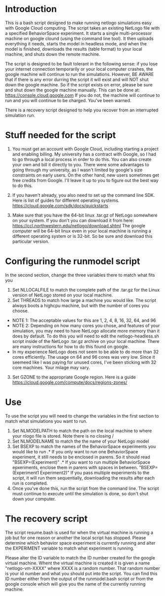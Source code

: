 # Introduction

This is a bash script designed to make running netlogo simulations easy with Google Cloud computing.  The script takes an existing NetLogo file with a specified BehaviorSpace experiment. It starts a single multi-processor machine on google clound (using the command line tool). It then uploads everything it needs, starts the model in headless mode, and when the model is finished, downloads the results (table format) to your local machine, and shuts down the remote machine.

The script is designed to be fault tolerant in the following sense: if you lose your internet connection temporarily or your local computer crashes, the google machine will continue to run the simulations.  However, BE AWARE that if there is any error durring the script it will exist and will NOT shut down the google machine. So if the script exists on error, please be sure and shut down the google machine manually.  This can be done at: https://console.cloud.google.com  If you do not, the machine will continue to run and you will continue to be charged.  You've been warned.

There is a recovery script designed to help you recover from an interrupted simulation run.

# Stuff needed for the script

1. You must get an account with Google Cloud, including starting a project and enabling billing. My university has a contract with Google, so I had to go through a local process in order to do this. You can also create your own and bill it directly to you.  There were some advantages to going through my university, as I wasn't limited by google's size constraints on early users. On the other hand, new users sometimes get free credits from Google.  I'll leave it up to you to figure out the best way to do this.

2. If you haven't already, you also need to set up the command line SDK.  Here is list of guides for different operating systems. https://cloud.google.com/sdk/docs/quickstarts

3. Make sure that you have the 64-bit linux .tar.gz of NetLogo somewhere on your system.  If you don't you can download it from here: https://ccl.northwestern.edu/netlogo/download.shtml  The google computer will be 64-bit linux even in your local machine is running a different operating system or is 32-bit.  So be sure and download this particular version.

# Configuring the runmodel script

In the second section, change the three variables there to match what fits you
1. Set NLLOCALFILE to match the complete path of the .tar.gz for the Linux version of NetLogo stored on your local machine.
2. Set THREADS to match how large a machine you would like.  The script always boots a highcpu machine, but with the number of cores you choose.  
  * NOTE 1: The acceptable values for this are 1, 2, 4, 8, 16, 32, 64, and 96
  * NOTE 2: Depending on how many cores you chose, and features of your simulation, you may need to have NetLogo allocate more memory than it does by default. To do this you will need to edit the netlogo-headless.sh script inside of the NetLogo .tar.gz archive on your local machine.  There are many instructions for how to do this found on google.
  * In my experience NetLogo does not seem to be able to do more than 32 cores efficiently.  The usage on 64 and 96 cores was very low. Since it seemeed like I was paying for unused cores, I've been sticking with 32 core machines.  Your milage may vary.
3. Set GZONE to the appropriate Google region. Here is a guide https://cloud.google.com/compute/docs/regions-zones/


# Use

To use the script you will need to change the variables in the first section to match what simulations you want to run.
1. Set NLMODELPATH to match the path on the local machine to where your nlogo file is stored.  Note there is no closing /
2. Set NLMODELNAME to match the the name of your NetLogo model
3. Set BSEXP to match the names of the BehaviorSpace experiments you would like to run
.* If you only want to run one BehaviorSpace experiment, it still needs to be enclosed in parens.  So it should read "BSEXP=(Experiment)"
.* If you want to run multiple BehaviorSpace epxeriments, enclose them in parens with spaces in between.  "BSEXP=(Experiment1 Experiment2)"  If you pass multiple experiments to the script, it will run them sequentially, downloading the results after each run is completed.
4. Once you've done this, run the script from the command line.  The script must continue to execute until the simulation is done, so don't shut down your computer.


# The recovery script

The script resume.bash is used for when the virtual machine is running a job but for one reason or another the local script has stopped.  Please determine which behavior space experiment is currently running and alter the EXPERIMENT variable to match what experiment is running.  

Please alter the ID variable to match the ID number created for the google virtual machine.  Whent the virtual machine is created it is given a name "netlogo-vm-XXXX" where XXXX is a random number.  That random number is your id number and what you should put into the script.  You can find this ID number either from the output of the runmodel.bash script or from the google console which will give you the name of the currently running machine.
